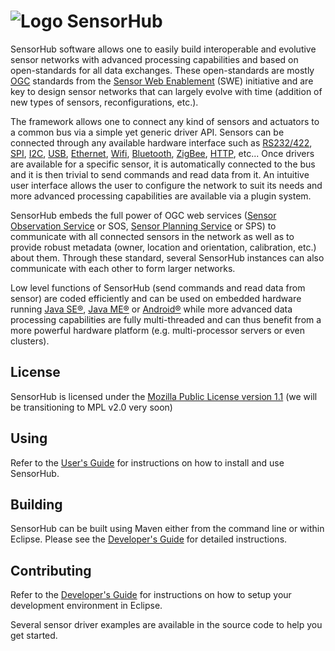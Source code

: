 ![Logo](../../wiki/images/sensorhub_logo_128.png)
SensorHub
===========================================================

SensorHub software allows one to easily build interoperable and evolutive sensor networks with advanced processing capabilities and based on open-standards for all data exchanges. These open-standards are mostly [OGC](http://www.opengeospatial.org) standards from the [Sensor Web Enablement](http://www.opengeospatial.org/projects/groups/sensorwebdwg) (SWE) initiative and are key to design sensor networks that can largely evolve with time (addition of new types of sensors, reconfigurations, etc.).

The framework allows one to connect any kind of sensors and actuators to a common bus via a simple yet generic driver API. Sensors can be connected through any available hardware interface such as [RS232/422](http://en.wikipedia.org/wiki/RS-232), [SPI](http://en.wikipedia.org/wiki/Serial_Peripheral_Interface_Bus), [I2C](http://en.wikipedia.org/wiki/I%C2%B2C), [USB](http://en.wikipedia.org/wiki/USB), [Ethernet](http://en.wikipedia.org/wiki/Ethernet), [Wifi](http://en.wikipedia.org/wiki/Wi-Fi), [Bluetooth](http://en.wikipedia.org/wiki/Bluetooth), [ZigBee](http://en.wikipedia.org/wiki/ZigBee), [HTTP](http://en.wikipedia.org/wiki/Hypertext_Transfer_Protocol), etc... Once drivers are available for a specific sensor, it is automatically connected to the bus and it is then trivial to send commands and read data from it. An intuitive user interface allows the user to configure the network to suit its needs and more advanced processing capabilities are available via a plugin system.

SensorHub embeds the full power of OGC web services ([Sensor Observation Service](http://www.opengeospatial.org/standards/sos) or SOS, [Sensor Planning Service](http://www.opengeospatial.org/standards/sps) or SPS) to communicate with all connected sensors in the network as well as to provide robust metadata (owner, location and orientation, calibration, etc.) about them. Through these standard, several SensorHub instances can also communicate with each other to form larger networks.

Low level functions of SensorHub (send commands and read data from sensor) are coded efficiently and can be used on embedded hardware running [Java SE®](http://www.oracle.com/technetwork/java/javase), [Java ME®](http://www.oracle.com/technetwork/java/embedded/javame) or [Android®](http://www.android.com) while more advanced data processing capabilities are fully multi-threaded and can thus benefit from a more powerful hardware platform (e.g. multi-processor servers or even clusters).


## License

SensorHub is licensed under the [Mozilla Public License version 1.1](http://www.mozilla.org/MPL/1.1/) (we will be transitioning to MPL v2.0 very soon)


## Using

Refer to the [User's Guide](https://github.com/sensiasoft/sensorhub/wiki/User's-Guide) for instructions on how to install and use SensorHub.


## Building

SensorHub can be built using Maven either from the command line or within Eclipse. Please see the [Developer's Guide](../../wiki/Developer's-Guide) for detailed instructions.


## Contributing

Refer to the [Developer's Guide](../../wiki/Developer's-Guide) for instructions on how to setup your development environment in Eclipse.

Several sensor driver examples are available in the source code to help you get started.
